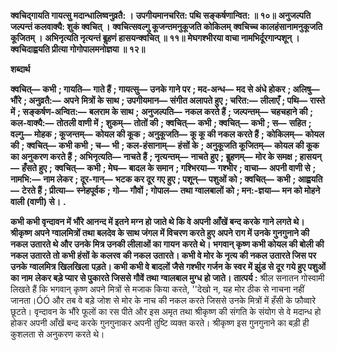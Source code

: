 **क्वचिद्गायति गायत्सु मदान्धालिष्वनुव्रतै: ।** **उपगीयमानचरित: पथि सङ्कर्षणान्वित: ॥ १०॥** **अनुजल्पति जल्पन्तं कलवाक्यै: शुकं क्वचित् ।** **क्वचित्सवल्गु कूजन्तमनुकूजति कोकिलम्** **क्वचिच्च कालहंसानामनुकूजति कूजितम् ।** **अभिनृत्यति नृत्यन्तं बॢहणं हासयन्क्वचित् ॥ ११॥** **मेघगश्भीरया वाचा नामभिर्दूरगान्पशून् ।** **क्वचिदाह्वयति प्रीत्या गोगोपालमनोज्ञया ॥ १२॥** 

**शब्दार्थ** 

**क्वचित्—** **कभी** **; गायति—** **गाते हैं** **; गायत्सु—** **उनके गाने पर** **; मद-अन्ध—** **मद से अंधे होकर** **; अलिषु—** **भौंरे** **; अनुव्रतै:—** **अपने** **मित्रों के साथ** **; उपगीयमान—** **संगीत अलापते हुए** **; चरित:—** **लीलाएँ** **; पथि—** **रास्ते में** **; सङ्कर्षण-अन्वित:—** **बलराम के साथ** **;** **अनुजल्पति—** **नकल करते हैं** **; जल्पन्तम्—** **चहचहाने की** **; कल-वाक्यै:—** **तोतली वाणी में** **; शुकम्—** **तोतों की** **; क्वचित्—** **कभी** **; क्वचित्—** **कभी** **; स—** **सहित** **; वल्गु—** **मोहक** **; कूजन्तम्—** **कोयल की कूक** **; अनुकूजति—** **कू कू की नकल करते हैं** **;** **कोकिलम्—** **कोयल की** **; क्वचित्—** **कभी कभी** **; च—** **भी** **; कल-हंसानाम्—** **हंसों के** **; अनुकूजति कूजितम्—** **कोयल की कूक** **का अनुकरण करते हैं** **; अभिनृत्यति—** **नाचते हैं** **; नृत्यन्तम्—** **नाचते हुए** **; बॢहणम्—** **मोर के समक्ष** **; हासयन्—** **हँसते हुए** **;** **क्वचित्—** **कभी** **; मेघ—** **बादल के समान** **; गश्भिरया—** **गश्भीर** **; वाचा—** **अपनी वाणी से** **; नामभि:—** **नाम लेकर** **; दूर-गान्—** **भटक कर दूर गए हुए** **; पशून्—** **पशुओं को** **; क्वचित्—** **कभी** **; आह्वयति—** **टेरते हैं** **; प्रीत्या—** **स्नेहपूर्वक** **; गो—** **गौवों** **; गोपाल—** **तथा ग्वालबालों को** **; मन:-ज्ञया—** **मन को मोहने वाली (वाणी) से।** **.** 

**कभी कभी वृन्दावन में भौंरे आनन्द में इतने मग्न हो जाते थे कि वे अपनी आँखें बन्द करके** **गाने लगते थे। श्रीकृष्ण अपने ग्वालमित्रों तथा बलदेव के साथ जंगल में विचरण करते हुए** **अपने राग में उनके गुनगुनाने की नकल उतारते थे और उनके मित्र उनकी लीलाओं का गायन** **करते थे। भगवान् कृष्ण कभी कोयल की बोली की नकल उतारते तो कभी हंसों के कलरव** **की नकल उतारते। कभी वे मोर के नृत्य की नकल उतारते जिस पर उनके ग्वालमित्र खिलखिला** **पड़ते। कभी कभी वे बादलों जैसे गश्भीर गर्जन के स्वर में झुंड से दूर गये हुए पशुओं का नाम** **लेकर बड़े प्यार से पुकारते जिससे गौवें तथा ग्वालबाल मुग्ध हो जाते।** **तात्पर्य :** श्रील सनातन गोस्वामी लिखते हैं कि भगवान् कृष्ण अपने मित्रों से मजाक किया करते, ''देखो न, यह मोर ठीक से नाचना नहीं जानता।ÓÓ और तब वे बड़े जोश से मोर के नाच की नकल करते जिससे उनके मित्रों में हँसी के फौव्वारे छूटते। वृन्दावन के भौंरे फूलों का रस पीते और इस अमृत तथा श्रीकृष्ण की संगति के संयोग से वे मदान्ध हो होकर अपनी आँखें बन्द करके गुनगुनाकर अपनी तुष्टि व्यक्त करते। श्रीकृष्ण इस गुनगुनाने का बड़ी ही कुशलता से अनुकरण करते थे।  